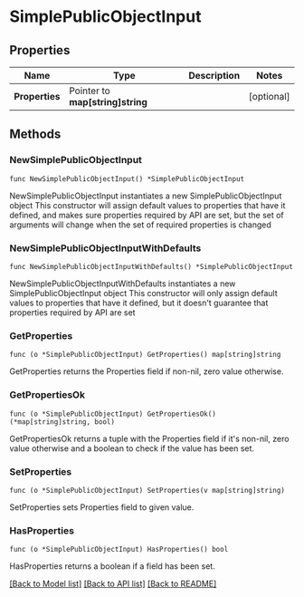 # SimplePublicObjectInput

## Properties

Name | Type | Description | Notes
------------ | ------------- | ------------- | -------------
**Properties** | Pointer to **map[string]string** |  | [optional] 

## Methods

### NewSimplePublicObjectInput

`func NewSimplePublicObjectInput() *SimplePublicObjectInput`

NewSimplePublicObjectInput instantiates a new SimplePublicObjectInput object
This constructor will assign default values to properties that have it defined,
and makes sure properties required by API are set, but the set of arguments
will change when the set of required properties is changed

### NewSimplePublicObjectInputWithDefaults

`func NewSimplePublicObjectInputWithDefaults() *SimplePublicObjectInput`

NewSimplePublicObjectInputWithDefaults instantiates a new SimplePublicObjectInput object
This constructor will only assign default values to properties that have it defined,
but it doesn't guarantee that properties required by API are set

### GetProperties

`func (o *SimplePublicObjectInput) GetProperties() map[string]string`

GetProperties returns the Properties field if non-nil, zero value otherwise.

### GetPropertiesOk

`func (o *SimplePublicObjectInput) GetPropertiesOk() (*map[string]string, bool)`

GetPropertiesOk returns a tuple with the Properties field if it's non-nil, zero value otherwise
and a boolean to check if the value has been set.

### SetProperties

`func (o *SimplePublicObjectInput) SetProperties(v map[string]string)`

SetProperties sets Properties field to given value.

### HasProperties

`func (o *SimplePublicObjectInput) HasProperties() bool`

HasProperties returns a boolean if a field has been set.


[[Back to Model list]](../README.md#documentation-for-models) [[Back to API list]](../README.md#documentation-for-api-endpoints) [[Back to README]](../README.md)


